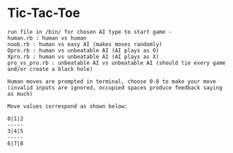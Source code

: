 Tic-Tac-Toe
===========

	run file in /bin/ for chosen AI type to start game - 
	human.rb : human vs human
	noob.rb : human vs easy AI (makes moves randomly)
	Opro.rb : human vs unbeatable AI (AI plays as O)
	Xpro.rb : human vs unbeatable AI (AI plays as X)
	pro_vs_pro.rb : unbeatable AI vs unbeatable AI (should tie every game and/or create a black hole)
	
	Human moves are prompted in terminal, choose 0-8 to make your move (invalid inputs are ignored, occupied spaces produce feedback saying as much)
	
	Move values correspond as shown below:
	
	0|1|2
	-----
	3|4|5
	-----
	6|7|8

